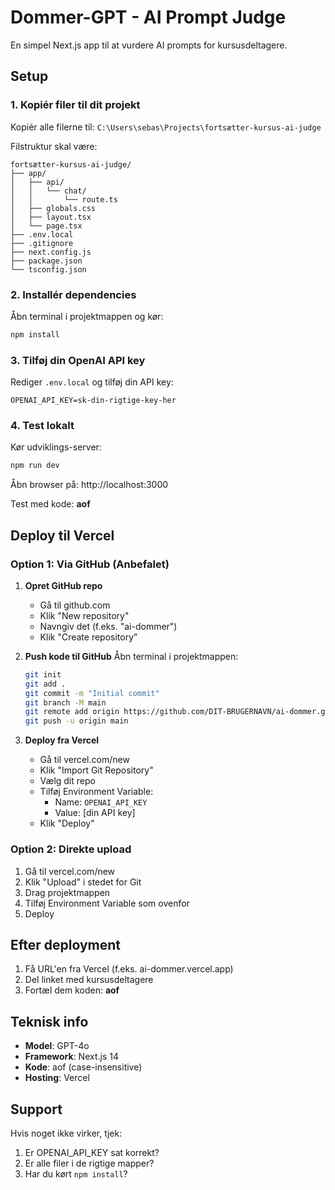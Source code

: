 # Dommer-GPT - AI Prompt Judge

En simpel Next.js app til at vurdere AI prompts for kursusdeltagere.

## Setup

### 1. Kopiér filer til dit projekt

Kopiér alle filerne til: `C:\Users\sebas\Projects\fortsætter-kursus-ai-judge`

Filstruktur skal være:
```
fortsætter-kursus-ai-judge/
├── app/
│   ├── api/
│   │   └── chat/
│   │       └── route.ts
│   ├── globals.css
│   ├── layout.tsx
│   └── page.tsx
├── .env.local
├── .gitignore
├── next.config.js
├── package.json
└── tsconfig.json
```

### 2. Installér dependencies

Åbn terminal i projektmappen og kør:
```bash
npm install
```

### 3. Tilføj din OpenAI API key

Rediger `.env.local` og tilføj din API key:
```
OPENAI_API_KEY=sk-din-rigtige-key-her
```

### 4. Test lokalt

Kør udviklings-server:
```bash
npm run dev
```

Åbn browser på: http://localhost:3000

Test med kode: **aof**

## Deploy til Vercel

### Option 1: Via GitHub (Anbefalet)

1. **Opret GitHub repo**
   - Gå til github.com
   - Klik "New repository"
   - Navngiv det (f.eks. "ai-dommer")
   - Klik "Create repository"

2. **Push kode til GitHub**
   Åbn terminal i projektmappen:
   ```bash
   git init
   git add .
   git commit -m "Initial commit"
   git branch -M main
   git remote add origin https://github.com/DIT-BRUGERNAVN/ai-dommer.git
   git push -u origin main
   ```

3. **Deploy fra Vercel**
   - Gå til vercel.com/new
   - Klik "Import Git Repository"
   - Vælg dit repo
   - Tilføj Environment Variable:
     - Name: `OPENAI_API_KEY`
     - Value: [din API key]
   - Klik "Deploy"

### Option 2: Direkte upload

1. Gå til vercel.com/new
2. Klik "Upload" i stedet for Git
3. Drag projektmappen
4. Tilføj Environment Variable som ovenfor
5. Deploy

## Efter deployment

1. Få URL'en fra Vercel (f.eks. ai-dommer.vercel.app)
2. Del linket med kursusdeltagere
3. Fortæl dem koden: **aof**

## Teknisk info

- **Model**: GPT-4o
- **Framework**: Next.js 14
- **Kode**: aof (case-insensitive)
- **Hosting**: Vercel

## Support

Hvis noget ikke virker, tjek:
1. Er OPENAI_API_KEY sat korrekt?
2. Er alle filer i de rigtige mapper?
3. Har du kørt `npm install`?
